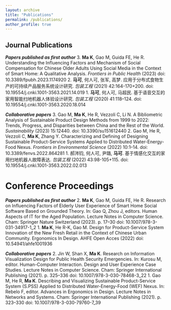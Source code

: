 ```yaml
---
layout: archive
title: "Publications"
permalink: /publications/
author_profile: true
---
```


## Journal Publications

***Papers published as first author***
3\. **Ma K**, Gao M, Guida FE, He R. Understanding the Influencing Factors and Mechanism of Social Compensation for Chinese Older Adults Using Social Media in the Context of Smart Home: A Qualitative Analysis. *Frontiers in Public Health* (2023) doi: 10.3389/fpubh.2023.1174920
2\. **马可**, 何人可, 张军, 高梦. 应用于分布式食物生产的可持续产品服务系统设计研究. *包装工程* (2021) 42:164-170+200. doi: 10.19554/j.cnki.1001-3563.2021.14.019
1\. **马可**, 何人可, 马超民. 基于语音交互的家用智能扫地机器人体验设计研究. *包装工程* (2020) 41:118–124. doi: 10.19554/j.cnki.1001-3563.2020.18.014


***Collaborative papers***
3\. Gao M, **Ma K**, He R, Vezzoli C, Li N. A Bibliometric Analysis of Sustainable Product Design Methods from 1999 to 2022: Trends, Progress, and Disparities between China and the Rest of the World. *Sustainability* (2023) 15:12440. doi: 10.3390/su151612440
2\. Gao M, He R, Vezzoli C, **Ma K**, Zhang Y. Characterizing and Defining of Designing Sustainable Product-Service Systems Applied to Distributed Water-Energy-Food Nexus. *Frontiers in Environmental Science* (2022) 10:1–14. doi: 10.3389/fenvs.2022.864281
1\. 郝涔钧, 何人可, 尹璐, **马可**. 基于情感化交互的家用扫地机器人故障表达. *包装工程* (2022) 43:98-105+115. doi: 10.19554/j.cnki.1001-3563.2022.02.013



Conference Proceedings
======

***Papers published as first author***
2\. **Ma K**, Gao M, Guida FE, He R. Research on Influencing Factors of Elderly User Experience of Smart Home Social Software Based on Grounded Theory. In: Gao Q,  Zhou J, editors. Human Aspects of IT for the Aged Population. Lecture Notes in Computer Science. Cham: Springer Nature Switzerland (2023). p. 17–30 doi: 10.1007/978-3-031-34917-1_2
1\. **Ma K**, He R-K, Gao M. Design for Product-Service System Innovation of the New Fresh Retail in the Context of Chinese Urban Community. Ergonomics In Design. AHFE Open Acces (2022) doi: 10.54941/ahfe1001936

***Collaborative papers***
2\. Jin W, Shan X, **Ma K**. Research on Information Visualization Design for Public Health Security Emergencies. In: Kurosu M, editor. Human-Computer Interaction. Design and User Experience Case Studies. Lecture Notes in Computer Science. Cham: Springer International Publishing (2021). p. 325–336 doi: 10.1007/978-3-030-78468-3_22
1\. Gao M, He R, **Ma K**. Describing and Visualizing Sustainable Product-Service System (S.PSS) Applied to Distributed Water-Energy-Food (WEF) Nexus. In: Rebelo F, editor. Advances in Ergonomics in Design. Lecture Notes in Networks and Systems. Cham: Springer International Publishing (2021). p. 323–330 doi: 10.1007/978-3-030-79760-7_39

